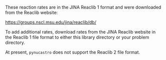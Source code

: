 These reaction rates are in the JINA Reaclib 1 format and were downloaded
from the Reaclib website:

https://groups.nscl.msu.edu/jina/reaclib/db/

To add additional rates, download rates from the JINA Reaclib website
in the Reaclib 1 file format to either this library directory or your
problem directory.

At present, `pynucastro` does not support the Reaclib 2 file format.
